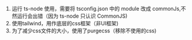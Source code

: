 1. 运行 ts-node 使用，需要将 tsconfig.json 中的 module 改成 commonJs,不然运行会出错（因为 ts-node 只认识 CommonJS)
2. 使用tailwind，用作底层的css框架（非UI框架)
3. 为了减少css文件的大小，使用了purgecss（移除不使用的css)
